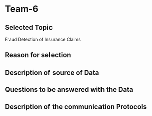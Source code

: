 # Team-6

## Selected Topic
Fraud Detection of Insurance Claims 


## Reason for selection 


## Description of source of Data


## Questions to be answered with the Data 


## Description of the communication Protocols 

